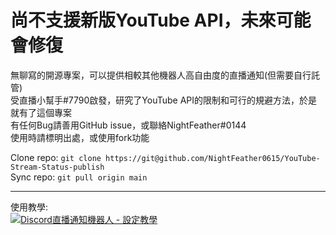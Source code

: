 # 尚不支援新版YouTube API，未來可能會修復

無聊寫的開源專案，可以提供相較其他機器人高自由度的直播通知(但需要自行託管)  
受直播小幫手#7790啟發，研究了YouTube API的限制和可行的規避方法，於是就有了這個專案  
有任何Bug請善用GitHub issue，或聯絡NightFeather#0144  
使用時請標明出處，或使用fork功能  

Clone repo: `git clone https://git@github.com/NightFeather0615/YouTube-Stream-Status-publish`  
Sync repo: `git pull origin main`  

---

使用教學:  
[![Discord直播通知機器人 - 設定教學](https://res.cloudinary.com/marcomontalbano/image/upload/v1640788253/video_to_markdown/images/youtube--m7LjVgON_c0-c05b58ac6eb4c4700831b2b3070cd403.jpg)](https://www.youtube.com/watch?v=m7LjVgON_c0 "Discord直播通知機器人 - 設定教學")
